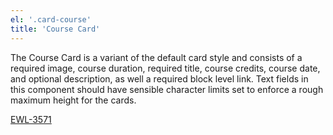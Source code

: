 ```yaml
---
el: '.card-course'
title: 'Course Card'
---
```

The Course Card is a variant of the default card style and consists of a required image, course duration, required title, course credits, course date, and optional description, as well a required block level link.  Text fields in this component should have sensible character limits set to enforce a rough maximum height for the cards.

[EWL-3571](https://issues.ama-assn.org/browse/EWL-3571)
